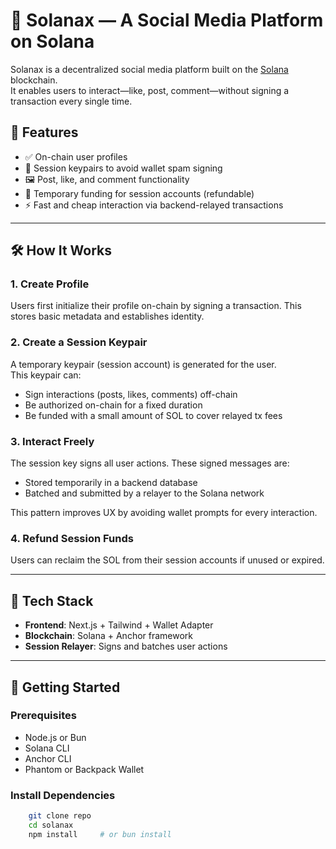 # 🧬 Solanax — A Social Media Platform on Solana

Solanax is a decentralized social media platform built on the [Solana](https://solana.com) blockchain.  
It enables users to interact—like, post, comment—without signing a transaction every single time.

## 🌟 Features

- ✅ On-chain user profiles
- 🔐 Session keypairs to avoid wallet spam signing
- 🖼️ Post, like, and comment functionality
- 💸 Temporary funding for session accounts (refundable)
- ⚡️ Fast and cheap interaction via backend-relayed transactions
---

## 🛠️ How It Works

### 1. Create Profile
Users first initialize their profile on-chain by signing a transaction. This stores basic metadata and establishes identity.

### 2. Create a Session Keypair
A temporary keypair (session account) is generated for the user.  
This keypair can:

- Sign interactions (posts, likes, comments) off-chain
- Be authorized on-chain for a fixed duration
- Be funded with a small amount of SOL to cover relayed tx fees

### 3. Interact Freely
The session key signs all user actions. These signed messages are:

- Stored temporarily in a backend database
- Batched and submitted by a relayer to the Solana network

This pattern improves UX by avoiding wallet prompts for every interaction.

### 4. Refund Session Funds
Users can reclaim the SOL from their session accounts if unused or expired.

---

## 🧪 Tech Stack

- **Frontend**: Next.js + Tailwind + Wallet Adapter
- **Blockchain**: Solana + Anchor framework
- **Session Relayer**: Signs and batches user actions

---

## 🚀 Getting Started

### Prerequisites

- Node.js or Bun
- Solana CLI
- Anchor CLI
- Phantom or Backpack Wallet

### Install Dependencies

```bash
    git clone repo
    cd solanax
    npm install     # or bun install
```
